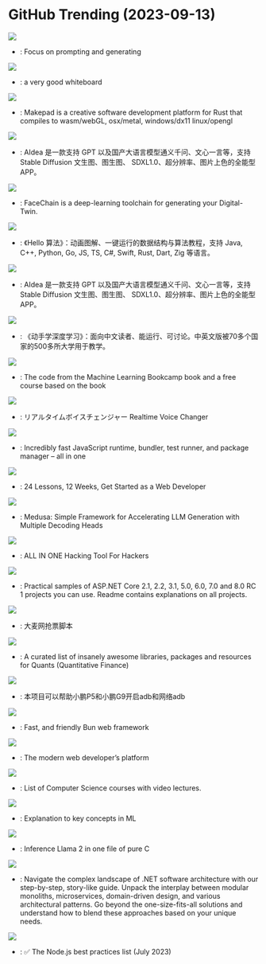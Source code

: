 # GitHub Trending (2023-09-13)

![](https://img.shields.io/badge/Python-New%20148-green?style=flat-square&logo=appveyor)
- [](https://github.comundefined): Focus on prompting and generating

![](https://img.shields.io/badge/TypeScript-New%20654-green?style=flat-square&logo=appveyor)
- [](https://github.comundefined): a very good whiteboard

![](https://img.shields.io/badge/Rust-New%2057-green?style=flat-square&logo=appveyor)
- [](https://github.comundefined): Makepad is a creative software development platform for Rust that compiles to wasm/webGL, osx/metal, windows/dx11 linux/opengl

![](https://img.shields.io/badge/Go-New%20184-green?style=flat-square&logo=appveyor)
- [](https://github.comundefined): AIdea 是一款支持 GPT 以及国产大语言模型通义千问、文心一言等，支持 Stable Diffusion 文生图、图生图、 SDXL1.0、超分辨率、图片上色的全能型 APP。

![](https://img.shields.io/badge/Python-New%20126-green?style=flat-square&logo=appveyor)
- [](https://github.comundefined): FaceChain is a deep-learning toolchain for generating your Digital-Twin.

![](https://img.shields.io/badge/Java-New%201-green?style=flat-square&logo=appveyor)
- [](https://github.comundefined): 《Hello 算法》：动画图解、一键运行的数据结构与算法教程，支持 Java, C++, Python, Go, JS, TS, C#, Swift, Rust, Dart, Zig 等语言。

![](https://img.shields.io/badge/Dart-New%20728-green?style=flat-square&logo=appveyor)
- [](https://github.comundefined): AIdea 是一款支持 GPT 以及国产大语言模型通义千问、文心一言等，支持 Stable Diffusion 文生图、图生图、 SDXL1.0、超分辨率、图片上色的全能型 APP。

![](https://img.shields.io/badge/Python-New%20262-green?style=flat-square&logo=appveyor)
- [](https://github.comundefined): 《动手学深度学习》：面向中文读者、能运行、可讨论。中英文版被70多个国家的500多所大学用于教学。

![](https://img.shields.io/badge/Jupyter%20Notebook-New%20171-green?style=flat-square&logo=appveyor)
- [](https://github.comundefined): The code from the Machine Learning Bookcamp book and a free course based on the book

![](https://img.shields.io/badge/Python-New%20158-green?style=flat-square&logo=appveyor)
- [](https://github.comundefined): リアルタイムボイスチェンジャー Realtime Voice Changer

![](https://img.shields.io/badge/Zig-New%201-green?style=flat-square&logo=appveyor)
- [](https://github.comundefined): Incredibly fast JavaScript runtime, bundler, test runner, and package manager – all in one

![](https://img.shields.io/badge/JavaScript-New%20242-green?style=flat-square&logo=appveyor)
- [](https://github.comundefined): 24 Lessons, 12 Weeks, Get Started as a Web Developer

![](https://img.shields.io/badge/Python-New%20140-green?style=flat-square&logo=appveyor)
- [](https://github.comundefined): Medusa: Simple Framework for Accelerating LLM Generation with Multiple Decoding Heads

![](https://img.shields.io/badge/Python-New%20184-green?style=flat-square&logo=appveyor)
- [](https://github.comundefined): ALL IN ONE Hacking Tool For Hackers

![](https://img.shields.io/badge/C%23-New%2040-green?style=flat-square&logo=appveyor)
- [](https://github.comundefined): Practical samples of ASP.NET Core 2.1, 2.2, 3.1, 5.0, 6.0, 7.0 and 8.0 RC 1 projects you can use. Readme contains explanations on all projects.

![](https://img.shields.io/badge/Python-New%2044-green?style=flat-square&logo=appveyor)
- [](https://github.comundefined): 大麦网抢票脚本

![](https://img.shields.io/badge/Python-New%2048-green?style=flat-square&logo=appveyor)
- [](https://github.comundefined): A curated list of insanely awesome libraries, packages and resources for Quants (Quantitative Finance)

![](https://img.shields.io/badge/none-New%203-green?style=flat-square&logo=appveyor)
- [](https://github.comundefined): 本项目可以帮助小鹏P5和小鹏G9开启adb和网络adb

![](https://img.shields.io/badge/TypeScript-New%20250-green?style=flat-square&logo=appveyor)
- [](https://github.comundefined): Fast, and friendly Bun web framework

![](https://img.shields.io/badge/TypeScript-New%2037-green?style=flat-square&logo=appveyor)
- [](https://github.comundefined): The modern web developer’s platform

![](https://img.shields.io/badge/none-New%20202-green?style=flat-square&logo=appveyor)
- [](https://github.comundefined): List of Computer Science courses with video lectures.

![](https://img.shields.io/badge/none-New%20344-green?style=flat-square&logo=appveyor)
- [](https://github.comundefined): Explanation to key concepts in ML

![](https://img.shields.io/badge/Python-New%2040-green?style=flat-square&logo=appveyor)
- [](https://github.comundefined): Inference Llama 2 in one file of pure C

![](https://img.shields.io/badge/C%23-New%2025-green?style=flat-square&logo=appveyor)
- [](https://github.comundefined): Navigate the complex landscape of .NET software architecture with our step-by-step, story-like guide. Unpack the interplay between modular monoliths, microservices, domain-driven design, and various architectural patterns. Go beyond the one-size-fits-all solutions and understand how to blend these approaches based on your unique needs.

![](https://img.shields.io/badge/Dockerfile-New%2057-green?style=flat-square&logo=appveyor)
- [](https://github.comundefined): ✅ The Node.js best practices list (July 2023)

